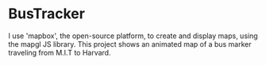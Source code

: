 # BusTracker
I use 'mapbox', the open-source platform, to create and display maps, using the mapgl JS library.  This project shows an animated map of a bus marker traveling from M.I.T to Harvard.
